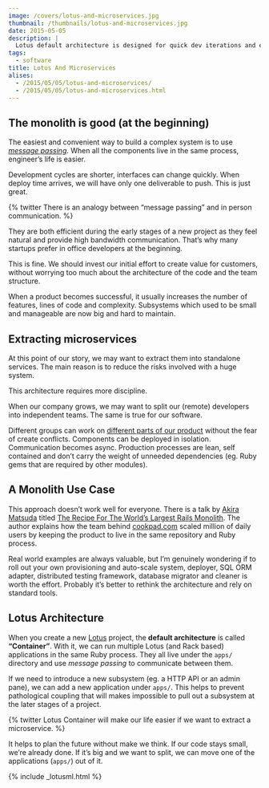 ```yaml
---
image: /covers/lotus-and-microservices.jpg
thumbnail: /thumbnails/lotus-and-microservices.jpg
date: 2015-05-05
description: |
  Lotus default architecture is designed for quick dev iterations and easy microservices extraction.
tags:
  - software
title: Lotus And Microservices
alises:
  - /2015/05/05/lotus-and-microservices/
  - /2015/05/05/lotus-and-microservices.html
---
```


## The monolith is good (at the beginning)

The easiest and convenient way to build a complex system is to use [_message passing_](http://en.wikipedia.org/wiki/Message_passing).
When all the components live in the same process, engineer’s life is easier.

Development cycles are shorter, interfaces can change quickly.
When deploy time arrives, we will have only one deliverable to push.
This is just great.

{% twitter There is an analogy between “message passing” and in person communication. %}

They are both efficient during the early stages of a new project as they feel natural and provide high bandwidth communication.
That’s why many startups prefer in office developers at the beginning.

This is fine.
We should invest our initial effort to create value for customers, without worrying too much about the architecture of the code and the team structure.

When a product becomes successful, it usually increases the number of features, lines of code and complexity.
Subsystems which used to be small and manageable are now big and hard to maintain.

## Extracting microservices

At this point of our story, we may want to extract them into standalone services.
The main reason is to reduce the risks involved with a huge system.

This architecture requires more discipline.

When our company grows, we may want to split our (remote) developers into independent teams.
The same is true for our software.

Different groups can work on [different parts of our product](https://labs.spotify.com/2014/03/27/spotify-engineering-culture-part-1/) without the fear of create conflicts.
Components can be deployed in isolation.
Communication becomes async.
Production processes are lean, self contained and don’t carry the weight of unneeded dependencies (eg. Ruby gems that are required by other modules).

## A Monolith Use Case

This approach doesn’t work well for everyone.
There is a talk by [Akira Matsuda](https://twitter.com/a_matsuda) titled [The Recipe For The World’s Largest Rails Monolith](https://www.youtube.com/watch?v=naTRzjHaIhE).
The author explains how the team behind [cookpad.com](http://cookpad.com) scaled million of daily users by keeping the product to live in the same repository and Ruby process.

Real world examples are always valuable, but I’m genuinely wondering if to roll out your own provisioning and auto-scale system, deployer, SQL ORM adapter, distributed testing framework, database migrator and cleaner is worth the effort.
Probably it’s better to rethink the architecture and rely on standard tools.

## Lotus Architecture

When you create a new [Lotus](http://lotusrb.org) project, the **default architecture** is called **“Container”**.
With it, we can run multiple Lotus (and Rack based) applications in the same Ruby process.
They all live under the `apps/` directory and use _message passing_ to communicate between them.

If we need to introduce a new subsystem (eg. a HTTP API or an admin pane), we can add a new application under `apps/`.
This helps to prevent pathological coupling that will makes impossible to pull out a subsystem at the later stages of a project.

{% twitter Lotus Container will make our life easier if we want to extract a microservice. %}

It helps to plan the future without make we think.
If our code stays small, we’re already done.
If it’s big and we want to split, we can move one of the applications (`apps/`) out of it.

{% include _lotusml.html %}

